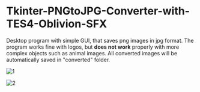# Tkinter-PNGtoJPG-Converter-with-TES4-Oblivion-SFX
Desktop program with simple GUI, that saves png images in jpg format. The program works fine with logos, but **does not work** properly with more complex objects such as animal images. All converted images will be automatically saved in "converted" folder.

![1](https://github.com/user-attachments/assets/d2320ed5-c63c-4fbd-a066-a85c2330315d)

![2](https://github.com/user-attachments/assets/2bd7bd52-3bbf-4fb2-ab7d-7268e93ef2dc)
